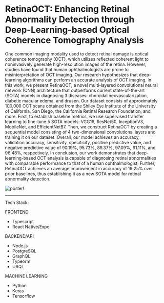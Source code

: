 # RetinaOCT: Enhancing Retinal Abnormality Detection through Deep-Learning-based Optical Coherence Tomography Analysis

One common imaging modality used to detect retinal damage is optical coherence tomography (OCT), which utilizes reflected coherent light to noninvasively generate high-resolution images of the retina. However, studies have found that human ophthalmologists are prone to misinterpretation of OCT imaging. Our research hypothesizes that deep-learning algorithms can perform an accurate analysis of OCT imaging. In this work, we present RetinaOCT, a novel multi-layered convolutional neural network (CNN) architecture that outperforms current state-of-the-art (SOTA) models in diagnosing 3 diseases: choroidal neovascularization, diabetic macular edema, and drusen. Our dataset consists of approximately 100,000 OCT scans obtained from the Shiley Eye Institute of the University of California, San Diego, the California Retinal Research Foundation, and more. First, to establish baseline metrics, we use supervised transfer learning to fine-tune 5 SOTA models: VGG16, ResNet50, InceptionV3, MobileNet, and EfficientNetB7. Then, we construct RetinaOCT by creating a sequential model consisting of 4 two-dimensional convolutional layers and training it on our dataset. Overall, our model achieves an accuracy, validation accuracy, sensitivity, specificity, positive predictive value, and negative predictive value of 90.19%, 95.73%, 89.37%, 97.09%, 91.11%, and 96.48%, respectively. In conclusion, our work demonstrates that deep-learning-based OCT analysis is capable of diagnosing retinal abnormalities with comparable performance to that of a human ophthalmologist. Further, RetinaOCT achieves an average improvement in accuracy of 19.25% over prior baselines, thus establishing it as a new SOTA model for retinal abnormality detection.

![poster!](https://cdn.discordapp.com/attachments/1049891085633200229/1107125285473767484/RetinaOCT_Poster.pptx.png)

___


Tech Stack:

FRONTEND
- Typescript
- React Native/Expo

BACKEND/API
- Node.js
- PostgreSQL
- GraphQL
- Typeorm
- URQL

MACHINE LEARNING
- Python
- Keras
- Tensorflow
